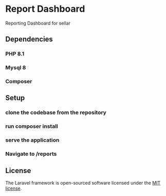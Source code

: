 # Report Dashboard

Reporting Dashboard for sellar

## Dependencies

### PHP 8.1
### Mysql 8 
### Composer


## Setup

### clone the codebase from the repository
### run  composer install
### serve the application
### Navigate to /reports 

## License

The Laravel framework is open-sourced software licensed under the [MIT license](https://opensource.org/licenses/MIT).

